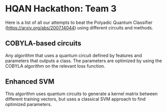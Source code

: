 # HQAN Hackathon: Team 3

Here is a list of all our attempts to beat the Polyadic Quantum Classifier (https://arxiv.org/abs/2007.14044) using different circuits and methods.

## COBYLA-based circuits
Any algorithm that uses a quantum circuit defined by features and parameters that outputs a class. The parameters are optimized by using the COBYLA algorithm on the relevant loss function.

## Enhanced SVM
This algorithm uses quantum circuits to generate a kernel matrix between different training vectors, but uses a classical SVM approach to find optimized parameters. 
